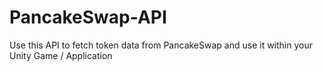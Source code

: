 # PancakeSwap-API
Use this API to fetch token data from PancakeSwap and use it within your Unity Game / Application

